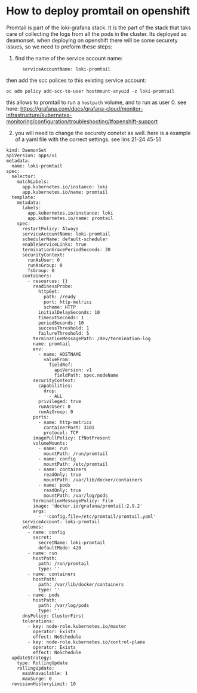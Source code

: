 # How to deploy promtail on openshift
Promtail is part of the loki-grafana stack.
It is the part of the stack that taks care of collecting the logs from all the pods in the cluster.
Its deployed as deamonset.
when deploying on openshift there will be some securety issues, so we need to preform these steps:

1. find the name of the service account name:

```
      serviceAccountName: loki-promtail
```
then add the scc polices to this existing service account:
```
oc adm policy add-scc-to-user hostmount-anyuid -z loki-promtail

```
this allows to promtail to run a `hostpath` volume, and to run as user 0.
see here: https://grafana.com/docs/grafana-cloud/monitor-infrastructure/kubernetes-monitoring/configuration/troubleshooting/#openshift-support

2. you will need to change the securety conetxt as well. here is a example of a yaml file with the correct settings.
see lins 21-24 45-51
```
kind: DaemonSet
apiVersion: apps/v1
metadata:
  name: loki-promtail
spec:
  selector:
    matchLabels:
      app.kubernetes.io/instance: loki
      app.kubernetes.io/name: promtail
  template:
    metadata:
      labels:
        app.kubernetes.io/instance: loki
        app.kubernetes.io/name: promtail
    spec:
      restartPolicy: Always
      serviceAccountName: loki-promtail
      schedulerName: default-scheduler
      enableServiceLinks: true
      terminationGracePeriodSeconds: 30
      securityContext:
        runAsUser: 0
        runAsGroup: 0
        fsGroup: 0
      containers:
        - resources: {}
          readinessProbe:
            httpGet:
              path: /ready
              port: http-metrics
              scheme: HTTP
            initialDelaySeconds: 10
            timeoutSeconds: 1
            periodSeconds: 10
            successThreshold: 1
            failureThreshold: 5
          terminationMessagePath: /dev/termination-log
          name: promtail
          env:
            - name: HOSTNAME
              valueFrom:
                fieldRef:
                  apiVersion: v1
                  fieldPath: spec.nodeName
          securityContext:
            capabilities:
              drop:
                - ALL
            privileged: true
            runAsUser: 0
            runAsGroup: 0
          ports:
            - name: http-metrics
              containerPort: 3101
              protocol: TCP
          imagePullPolicy: IfNotPresent
          volumeMounts:
            - name: run
              mountPath: /run/promtail
            - name: config
              mountPath: /etc/promtail
            - name: containers
              readOnly: true
              mountPath: /var/lib/docker/containers
            - name: pods
              readOnly: true
              mountPath: /var/log/pods
          terminationMessagePolicy: File
          image: 'docker.io/grafana/promtail:2.9.2'
          args:
            - '-config.file=/etc/promtail/promtail.yaml'
      serviceAccount: loki-promtail
      volumes:
        - name: config
          secret:
            secretName: loki-promtail
            defaultMode: 420
        - name: run
          hostPath:
            path: /run/promtail
            type: ''
        - name: containers
          hostPath:
            path: /var/lib/docker/containers
            type: ''
        - name: pods
          hostPath:
            path: /var/log/pods
            type: ''
      dnsPolicy: ClusterFirst
      tolerations:
        - key: node-role.kubernetes.io/master
          operator: Exists
          effect: NoSchedule
        - key: node-role.kubernetes.io/control-plane
          operator: Exists
          effect: NoSchedule
  updateStrategy:
    type: RollingUpdate
    rollingUpdate:
      maxUnavailable: 1
      maxSurge: 0
  revisionHistoryLimit: 10
```
